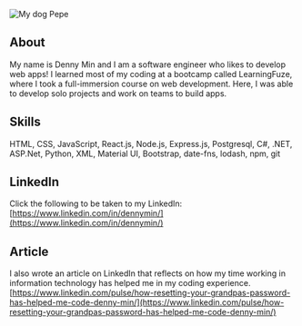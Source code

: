 ![My dog Pepe](https://user-images.githubusercontent.com/85311223/135136401-aee45a09-0954-4bd2-ae7f-8a9774745cc9.png)

## About
My name is Denny Min and I am a software engineer who likes to develop web apps! I learned most of my coding at a bootcamp called LearningFuze, where I took a full-immersion course on web development. Here, I was able to develop solo projects and work on teams to build apps.

## Skills
HTML, CSS, JavaScript, React.js, Node.js, Express.js, Postgresql, C#, .NET, ASP.Net, Python, XML, Material UI, Bootstrap, date-fns, lodash, npm, git

## LinkedIn
Click the following to be taken to my LinkedIn: [https://www.linkedin.com/in/dennymin/](https://www.linkedin.com/in/dennymin/)

## Article
I also wrote an article on LinkedIn that reflects on how my time working in information technology has helped me in my coding experience. [https://www.linkedin.com/pulse/how-resetting-your-grandpas-password-has-helped-me-code-denny-min/](https://www.linkedin.com/pulse/how-resetting-your-grandpas-password-has-helped-me-code-denny-min/)
